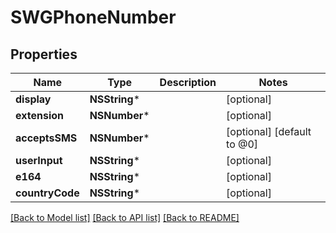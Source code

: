 # SWGPhoneNumber

## Properties
Name | Type | Description | Notes
------------ | ------------- | ------------- | -------------
**display** | **NSString*** |  | [optional] 
**extension** | **NSNumber*** |  | [optional] 
**acceptsSMS** | **NSNumber*** |  | [optional] [default to @0]
**userInput** | **NSString*** |  | [optional] 
**e164** | **NSString*** |  | [optional] 
**countryCode** | **NSString*** |  | [optional] 

[[Back to Model list]](../README.md#documentation-for-models) [[Back to API list]](../README.md#documentation-for-api-endpoints) [[Back to README]](../README.md)



